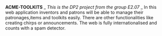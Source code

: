 **ACME-TOOLKITS**
_ _This is the DP2 project from the group E2.07_ _
In this web application inventors and patrons will be able to manage their patronages,items and toolkits easily.
There are other functionalities like creating chirps or announcements. The web is fully internationalised and counts with
a spam detector.
 
